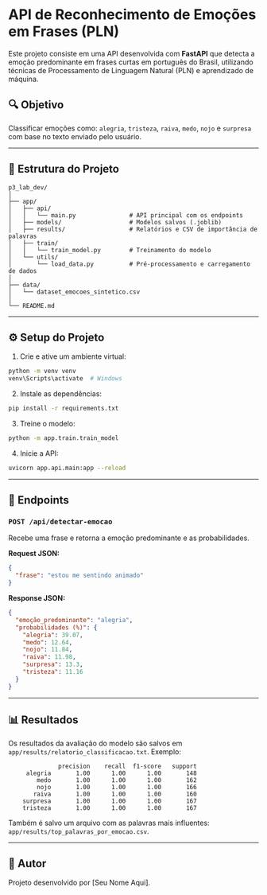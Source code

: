 
# API de Reconhecimento de Emoções em Frases (PLN)

Este projeto consiste em uma API desenvolvida com **FastAPI** que detecta a emoção predominante em frases curtas em português do Brasil, utilizando técnicas de Processamento de Linguagem Natural (PLN) e aprendizado de máquina.

## 🔍 Objetivo
Classificar emoções como: `alegria`, `tristeza`, `raiva`, `medo`, `nojo` e `surpresa` com base no texto enviado pelo usuário.

---

## 📁 Estrutura do Projeto

```
p3_lab_dev/
│
├── app/
│   ├── api/
│   │   └── main.py               # API principal com os endpoints
│   ├── models/                   # Modelos salvos (.joblib)
│   ├── results/                  # Relatórios e CSV de importância de palavras
│   ├── train/
│   │   └── train_model.py        # Treinamento do modelo
│   └── utils/
│       └── load_data.py          # Pré-processamento e carregamento de dados
│
├── data/
│   └── dataset_emocoes_sintetico.csv
│
└── README.md
```

---

## ⚙️ Setup do Projeto

1. Crie e ative um ambiente virtual:
```bash
python -m venv venv
venv\Scripts\activate  # Windows
```

2. Instale as dependências:
```bash
pip install -r requirements.txt
```

3. Treine o modelo:
```bash
python -m app.train.train_model
```

4. Inicie a API:
```bash
uvicorn app.api.main:app --reload
```

---

## 📌 Endpoints

### `POST /api/detectar-emocao`
Recebe uma frase e retorna a emoção predominante e as probabilidades.

**Request JSON:**
```json
{
  "frase": "estou me sentindo animado"
}
```

**Response JSON:**
```json
{
  "emoção_predominante": "alegria",
  "probabilidades (%)": {
    "alegria": 39.07,
    "medo": 12.64,
    "nojo": 11.84,
    "raiva": 11.98,
    "surpresa": 13.3,
    "tristeza": 11.16
  }
}
```

---

## 📊 Resultados

Os resultados da avaliação do modelo são salvos em `app/results/relatorio_classificacao.txt`. Exemplo:

```
              precision    recall  f1-score   support
     alegria       1.00      1.00      1.00       148
        medo       1.00      1.00      1.00       162
        nojo       1.00      1.00      1.00       166
       raiva       1.00      1.00      1.00       160
    surpresa       1.00      1.00      1.00       167
    tristeza       1.00      1.00      1.00       167
```

Também é salvo um arquivo com as palavras mais influentes: `app/results/top_palavras_por_emocao.csv`.

---

## 📌 Autor
Projeto desenvolvido por [Seu Nome Aqui].
